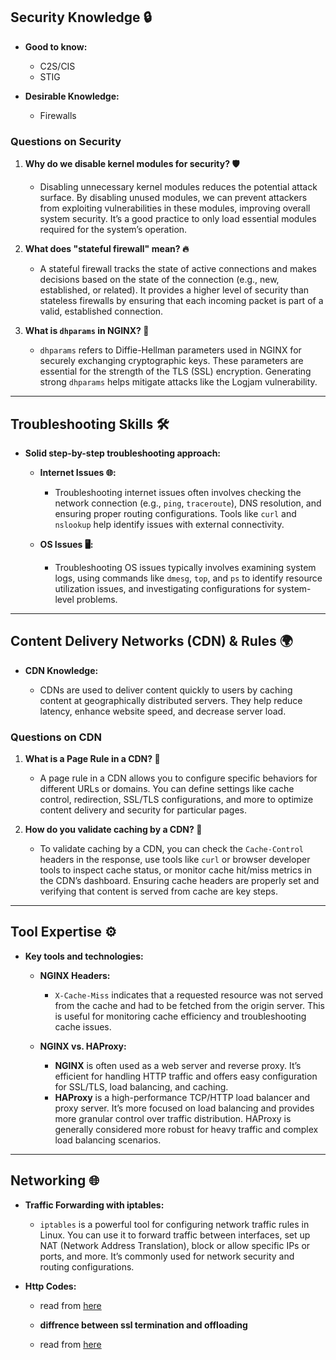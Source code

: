
## Security Knowledge 🔒

* **Good to know:**

  * C2S/CIS
  * STIG
* **Desirable Knowledge:**

  * Firewalls

### Questions on Security

1. **Why do we disable kernel modules for security? 🛡️**

   * Disabling unnecessary kernel modules reduces the potential attack surface. By disabling unused modules, we can prevent attackers from exploiting vulnerabilities in these modules, improving overall system security. It’s a good practice to only load essential modules required for the system’s operation.

2. **What does "stateful firewall" mean? 🔥**

   * A stateful firewall tracks the state of active connections and makes decisions based on the state of the connection (e.g., new, established, or related). It provides a higher level of security than stateless firewalls by ensuring that each incoming packet is part of a valid, established connection.

3. **What is `dhparams` in NGINX? 🔑**

   * `dhparams` refers to Diffie-Hellman parameters used in NGINX for securely exchanging cryptographic keys. These parameters are essential for the strength of the TLS (SSL) encryption. Generating strong `dhparams` helps mitigate attacks like the Logjam vulnerability.

---

## Troubleshooting Skills 🛠️

* **Solid step-by-step troubleshooting approach:**

  * **Internet Issues 🌐:**

    * Troubleshooting internet issues often involves checking the network connection (e.g., `ping`, `traceroute`), DNS resolution, and ensuring proper routing configurations. Tools like `curl` and `nslookup` help identify issues with external connectivity.

  * **OS Issues 🖥️:**

    * Troubleshooting OS issues typically involves examining system logs, using commands like `dmesg`, `top`, and `ps` to identify resource utilization issues, and investigating configurations for system-level problems.

---

## Content Delivery Networks (CDN) & Rules 🌍

* **CDN Knowledge:**

  * CDNs are used to deliver content quickly to users by caching content at geographically distributed servers. They help reduce latency, enhance website speed, and decrease server load.

### Questions on CDN

1. **What is a Page Rule in a CDN? 📜**

   * A page rule in a CDN allows you to configure specific behaviors for different URLs or domains. You can define settings like cache control, redirection, SSL/TLS configurations, and more to optimize content delivery and security for particular pages.

2. **How do you validate caching by a CDN? 🔄**

   * To validate caching by a CDN, you can check the `Cache-Control` headers in the response, use tools like `curl` or browser developer tools to inspect cache status, or monitor cache hit/miss metrics in the CDN’s dashboard. Ensuring cache headers are properly set and verifying that content is served from cache are key steps.

---

## Tool Expertise ⚙️

* **Key tools and technologies:**

  * **NGINX Headers:**

    * `X-Cache-Miss` indicates that a requested resource was not served from the cache and had to be fetched from the origin server. This is useful for monitoring cache efficiency and troubleshooting cache issues.
  * **NGINX vs. HAProxy:**

    * **NGINX** is often used as a web server and reverse proxy. It’s efficient for handling HTTP traffic and offers easy configuration for SSL/TLS, load balancing, and caching.
    * **HAProxy** is a high-performance TCP/HTTP load balancer and proxy server. It’s more focused on load balancing and provides more granular control over traffic distribution. HAProxy is generally considered more robust for heavy traffic and complex load balancing scenarios.

---

## Networking 🌐

* **Traffic Forwarding with iptables:**

  * `iptables` is a powerful tool for configuring network traffic rules in Linux. You can use it to forward traffic between interfaces, set up NAT (Network Address Translation), block or allow specific IPs or ports, and more. It’s commonly used for network security and routing configurations.

* **Http Codes:**

  * read from [here](https://developer.mozilla.org/en-US/docs/Web/HTTP/Reference/Status) 

  * **diffrence between ssl termination and offloading**

  * read from [here](https://www.quotaguard.com/blog/ssl-passthrough-vs-ssl-offloading-a-quick-primer/#:~:text=the%20decrypted%20traffic.-,In%20SSL%20Termination%2C%20the%20load%20balancer%20establishes%20a%20new%20SSL,traffic%20as%20unencrypted%20HTTP%20traffic.) 

  